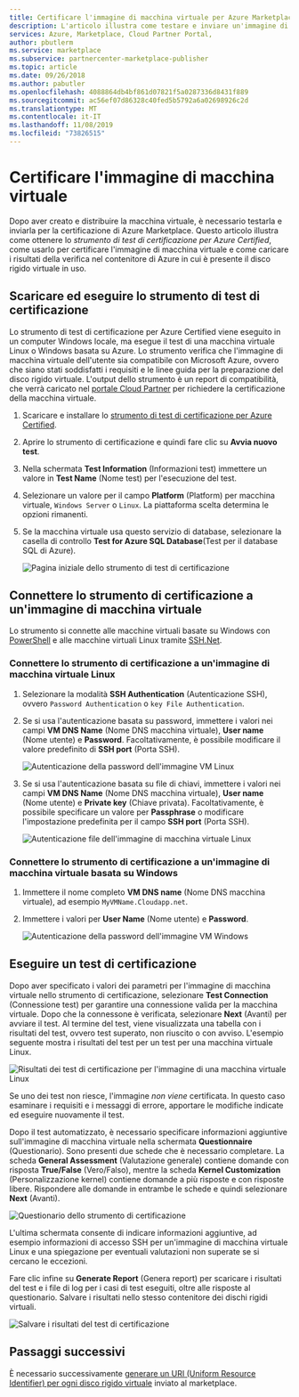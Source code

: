 ```yaml
---
title: Certificare l'immagine di macchina virtuale per Azure Marketplace
description: L'articolo illustra come testare e inviare un'immagine di macchina virtuale per la certificazione di Azure Marketplace.
services: Azure, Marketplace, Cloud Partner Portal,
author: pbutlerm
ms.service: marketplace
ms.subservice: partnercenter-marketplace-publisher
ms.topic: article
ms.date: 09/26/2018
ms.author: pabutler
ms.openlocfilehash: 4088864db4bf861d07821f5a0287336d8431f889
ms.sourcegitcommit: ac56ef07d86328c40fed5b5792a6a02698926c2d
ms.translationtype: MT
ms.contentlocale: it-IT
ms.lasthandoff: 11/08/2019
ms.locfileid: "73826515"
---
```

# <a name="certify-your-vm-image"></a>Certificare l'immagine di macchina virtuale

Dopo aver creato e distribuire la macchina virtuale, è necessario testarla e inviarla per la certificazione di Azure Marketplace. Questo articolo illustra come ottenere lo *strumento di test di certificazione per Azure Certified*, come usarlo per certificare l'immagine di macchina virtuale e come caricare i risultati della verifica nel contenitore di Azure in cui è presente il disco rigido virtuale in uso. 


## <a name="download-and-run-the-certification-test-tool"></a>Scaricare ed eseguire lo strumento di test di certificazione

Lo strumento di test di certificazione per Azure Certified viene eseguito in un computer Windows locale, ma esegue il test di una macchina virtuale Linux o Windows basata su Azure.  Lo strumento verifica che l'immagine di macchina virtuale dell'utente sia compatibile con Microsoft Azure, ovvero che siano stati soddisfatti i requisiti e le linee guida per la preparazione del disco rigido virtuale. L'output dello strumento è un report di compatibilità, che verrà caricato nel [portale Cloud Partner](https://cloudpartner.azure.com) per richiedere la certificazione della macchina virtuale.

1. Scaricare e installare lo [strumento di test di certificazione per Azure Certified](https://www.microsoft.com/download/details.aspx?id=44299). 
2. Aprire lo strumento di certificazione e quindi fare clic su **Avvia nuovo test**.
3. Nella schermata **Test Information** (Informazioni test) immettere un valore in **Test Name** (Nome test) per l'esecuzione del test.
4. Selezionare un valore per il campo **Platform** (Platform) per macchina virtuale, `Windows Server` o `Linux`. La piattaforma scelta determina le opzioni rimanenti.
5. Se la macchina virtuale usa questo servizio di database, selezionare la casella di controllo **Test for Azure SQL Database**(Test per il database SQL di Azure).

   ![Pagina iniziale dello strumento di test di certificazione](./media/publishvm_025.png)


## <a name="connect-the-certification-tool-to-a-vm-image"></a>Connettere lo strumento di certificazione a un'immagine di macchina virtuale

  Lo strumento si connette alle macchine virtuali basate su Windows con [PowerShell](https://docs.microsoft.com/powershell/) e alle macchine virtuali Linux tramite [SSH.Net](https://www.ssh.com/ssh/protocol/).

### <a name="connect-the-certification-tool-to-a-linux-vm-image"></a>Connettere lo strumento di certificazione a un'immagine di macchina virtuale Linux

1. Selezionare la modalità **SSH Authentication** (Autenticazione SSH), ovvero `Password Authentication` o `key File Authentication`.
2. Se si usa l'autenticazione basata su password, immettere i valori nei campi **VM DNS Name** (Nome DNS macchina virtuale), **User name** (Nome utente) e **Password**.  Facoltativamente, è possibile modificare il valore predefinito di **SSH port** (Porta SSH).

     ![Autenticazione della password dell'immagine VM Linux](./media/publishvm_026.png)

3. Se si usa l'autenticazione basata su file di chiavi, immettere i valori nei campi **VM DNS Name** (Nome DNS macchina virtuale), **User name** (Nome utente) e **Private key** (Chiave privata).  Facoltativamente, è possibile specificare un valore per **Passphrase** o modificare l'impostazione predefinita per il campo **SSH port** (Porta SSH).

     ![Autenticazione file dell'immagine di macchina virtuale Linux](./media/publishvm_027.png)

### <a name="connect-the-certification-tool-to-a-windows-based-vm-image"></a>**Connettere lo strumento di certificazione a un'immagine di macchina virtuale basata su Windows**
1. Immettere il nome completo **VM DNS name** (Nome DNS macchina virtuale), ad esempio `MyVMName.Cloudapp.net`.
2. Immettere i valori per **User Name** (Nome utente) e **Password**.

   ![Autenticazione della password dell'immagine VM Windows](./media/publishvm_028.png)


## <a name="run-a-certification-test"></a>Eseguire un test di certificazione

Dopo aver specificato i valori dei parametri per l'immagine di macchina virtuale nello strumento di certificazione, selezionare **Test Connection** (Connessione test) per garantire una connessione valida per la macchina virtuale. Dopo che la connessone è verificata, selezionare **Next** (Avanti) per avviare il test.  Al termine del test, viene visualizzata una tabella con i risultati del test, ovvero test superato, non riuscito o con avviso.  L'esempio seguente mostra i risultati del test per un test per una macchina virtuale Linux. 

![Risultati dei test di certificazione per l'immagine di una macchina virtuale Linux](./media/publishvm_029.png)

Se uno dei test non riesce, l'immagine *non viene* certificata. In questo caso esaminare i requisiti e i messaggi di errore, apportare le modifiche indicate ed eseguire nuovamente il test. 

Dopo il test automatizzato, è necessario specificare informazioni aggiuntive sull'immagine di macchina virtuale nella schermata **Questionnaire** (Questionario).  Sono presenti due schede che è necessario completare.  La scheda **General Assessment** (Valutazione generale) contiene domande con risposta **True/False** (Vero/Falso), mentre la scheda **Kernel Customization** (Personalizzazione kernel) contiene domande a più risposte e con risposte libere.  Rispondere alle domande in entrambe le schede e quindi selezionare **Next** (Avanti).

![Questionario dello strumento di certificazione](./media/publishvm_030.png)

L'ultima schermata consente di indicare informazioni aggiuntive, ad esempio informazioni di accesso SSH per un'immagine di macchina virtuale Linux e una spiegazione per eventuali valutazioni non superate se si cercano le eccezioni. 

Fare clic infine su **Generate Report** (Genera report) per scaricare i risultati del test e i file di log per i casi di test eseguiti, oltre alle risposte al questionario. Salvare i risultati nello stesso contenitore dei dischi rigidi virtuali.

![Salvare i risultati del test di certificazione](./media/publishvm_031.png)


## <a name="next-steps"></a>Passaggi successivi

È necessario successivamente [generare un URI (Uniform Resource Identifier) per ogni disco rigido virtuale](./cpp-get-sas-uri.md) inviato al marketplace. 
